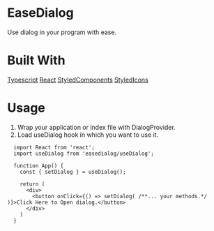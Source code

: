 # EaseDialog
Use dialog in your program with ease.

# Built With
[Typescript](https://www.typescriptlang.org/)
[React](https://reactjs.org/)
[StyledComponents](https://styled-components.com/)
[StyledIcons](https://github.com/styled-icons/styled-icons)

# Usage

1. Wrap your application or index file with DialogProvider.
2. Load useDialog hook in which you want to use it.

```tsx
  import React from 'react';
  import useDialog from 'easedialog/useDialog';

  function App() {
    const { setDialog } = useDialog();

    return (
      <div>
        <button onClick={() => setDialog( /**... your methods.*/ )}>Click Here to Open dialog.</button>
      </div>
    )
  }
```

